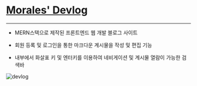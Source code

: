 # <a href="https://morales-devlog.herokuapp.com/">Morales' Devlog</a>

---

- MERN스택으로 제작된 프론트엔드 웹 개발 블로그 사이트

- 회원 등록 및 로그인을 통한 마크다운 계시물을 작성 및 편집 기능

- 내부에서 화살표 키 및 엔터키를 이용하여 네비게이션 및 계시물 열람이 가능한 검색바

![devlog](https://user-images.githubusercontent.com/67190756/130057198-838480a7-1f65-45f7-bb3e-e0a4d1169464.png)



